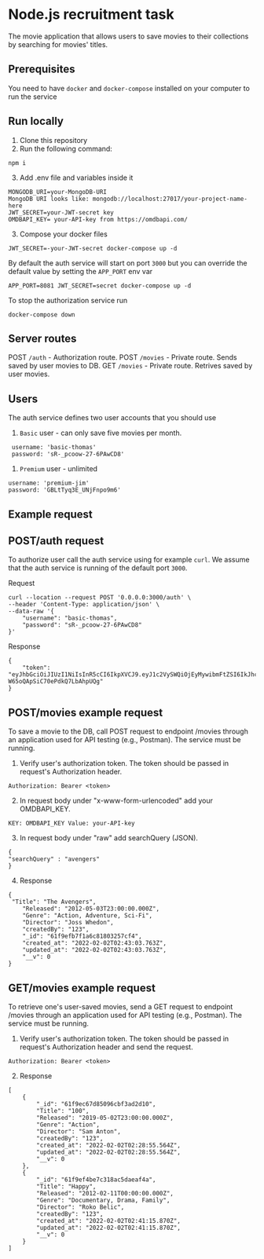 # Node.js recruitment task

The movie application that allows users to save movies to their collections by searching for movies' titles.

## Prerequisites

You need to have `docker` and `docker-compose` installed on your computer to run the service

## Run locally

1. Clone this repository
2. Run the following command:

```
npm i
```

3. Add .env file and variables inside it

```
MONGODB_URI=your-MongoDB-URI
MongoDB URI looks like: mongodb://localhost:27017/your-project-name-here
JWT_SECRET=your-JWT-secret key
OMDBAPI_KEY= your-API-key from https://omdbapi.com/
```

3. Compose your docker files

```
JWT_SECRET=-your-JWT-secret docker-compose up -d
```

By default the auth service will start on port `3000` but you can override
the default value by setting the `APP_PORT` env var

```
APP_PORT=8081 JWT_SECRET=secret docker-compose up -d
```

To stop the authorization service run

```
docker-compose down
```

## Server routes

POST `/auth` - Authorization route.
POST `/movies` - Private route. Sends saved by user movies to DB.
GET `/movies` - Private route. Retrives saved by user movies.

## Users

The auth service defines two user accounts that you should use

1. `Basic` user - can only save five movies per month.

```
 username: 'basic-thomas'
 password: 'sR-_pcoow-27-6PAwCD8'
```

1. `Premium` user - unlimited

```
username: 'premium-jim'
password: 'GBLtTyq3E_UNjFnpo9m6'
```

## Example request

## POST/auth request

To authorize user call the auth service using for example `curl`. We assume
that the auth service is running of the default port `3000`.

Request

```
curl --location --request POST '0.0.0.0:3000/auth' \
--header 'Content-Type: application/json' \
--data-raw '{
    "username": "basic-thomas",
    "password": "sR-_pcoow-27-6PAwCD8"
}'
```

Response

```
{
    "token": "eyJhbGciOiJIUzI1NiIsInR5cCI6IkpXVCJ9.eyJ1c2VySWQiOjEyMywibmFtZSI6IkJhc2ljIFRob21hcyIsInJvbGUiOiJiYXNpYyIsImlhdCI6MTYwNjIyMTgzOCwiZXhwIjoxNjA2MjIzNjM4LCJpc3MiOiJodHRwczovL3d3dy5uZXRndXJ1LmNvbS8iLCJzdWIiOiIxMjMifQ.KjZ3zZM1lZa1SB8U-W65oQApSiC70ePdkQ7LbAhpUQg"
}
```

## POST/movies example request

To save a movie to the DB, call POST request to endpoint /movies through an application used for API testing (e.g., Postman).
The service must be running.

1. Verify user's authorization token. The token should be passed in request's Authorization header.

```
Authorization: Bearer <token>
```

2. In request body under "x-www-form-urlencoded" add your OMDBAPI_KEY.

```
KEY: OMDBAPI_KEY Value: your-API-key
```

3. In request body under "raw" add searchQuery (JSON).

```
{
"searchQuery" : "avengers"
}
```

4. Response

```
{
 "Title": "The Avengers",
    "Released": "2012-05-03T23:00:00.000Z",
    "Genre": "Action, Adventure, Sci-Fi",
    "Director": "Joss Whedon",
    "createdBy": "123",
    "_id": "61f9efb7f1a6c81803257cf4",
    "created_at": "2022-02-02T02:43:03.763Z",
    "updated_at": "2022-02-02T02:43:03.763Z",
    "__v": 0
}
```

## GET/movies example request

To retrieve one's user-saved movies, send a GET request to endpoint /movies through an application used for API testing (e.g., Postman).
The service must be running.

1. Verify user's authorization token. The token should be passed in request's Authorization header and send the request.

```
Authorization: Bearer <token>
```

2. Response

```
[
    {
        "_id": "61f9ec67d85096cbf3ad2d10",
        "Title": "100",
        "Released": "2019-05-02T23:00:00.000Z",
        "Genre": "Action",
        "Director": "Sam Anton",
        "createdBy": "123",
        "created_at": "2022-02-02T02:28:55.564Z",
        "updated_at": "2022-02-02T02:28:55.564Z",
        "__v": 0
    },
    {
        "_id": "61f9ef4be7c318ac5daeaf4a",
        "Title": "Happy",
        "Released": "2012-02-11T00:00:00.000Z",
        "Genre": "Documentary, Drama, Family",
        "Director": "Roko Belic",
        "createdBy": "123",
        "created_at": "2022-02-02T02:41:15.870Z",
        "updated_at": "2022-02-02T02:41:15.870Z",
        "__v": 0
    }
]
```
